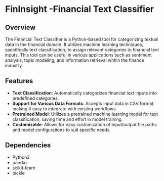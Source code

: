 # FinInsight -Financial Text Classifier

## Overview
The Financial Text Classifier is a Python-based tool for categorizing textual data in the financial domain. It utilizes machine learning techniques, specifically text classification, to assign relevant categories to financial text inputs. This tool can be useful in various applications such as sentiment analysis, topic modeling, and information retrieval within the finance industry.

## Features
- **Text Classification**: Automatically categorizes financial text inputs into predefined categories.
- **Support for Various Data Formats**: Accepts input data in CSV format, making it easy to integrate with existing workflows.
- **Pretrained Model**: Utilizes a pretrained machine learning model for text classification, saving time and effort in model training.
- **Customizable**: Allows for easy customization of input/output file paths and model configurations to suit specific needs.

## Dependencies
- Python3
- pandas
- scikit-learn
- pickle

